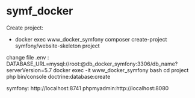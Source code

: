 # symf_docker
Create project:
<ul>
  <li>docker exec www_docker_symfony composer create-project symfony/website-skeleton project</li>
</ul>

change file .env :
  DATABASE_URL=mysql://root:@db_docker_symfony:3306/db_name?serverVersion=5.7
docker exec -it www_docker_symfony bash
cd project
php bin/console doctrine:database:create

symfony: http://localhost:8741
phpmyadmin:http://localhost:8080

